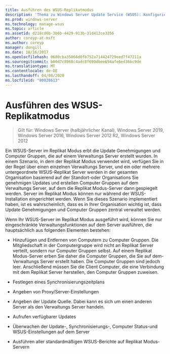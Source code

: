 ```yaml
---
title: Ausführen des WSUS-Replikatmodus
description: 'Thema zu Windows Server Update Service (WSUS): Konfigurieren des Replikat Modus'
ms.prod: windows-server
ms.technology: manage-wsus
ms.topic: article
ms.assetid: d218cd6b-3b6b-4429-913b-31d412ce3356
author: coreyp-at-msft
ms.author: coreyp
manager: dongill
ms.date: 10/16/2017
ms.openlocfilehash: 0680cba35066d0fb752a714424729eed7f47211a
ms.sourcegitcommit: b00d7c8968c4adc8f699dbee694afe6ed36bc9de
ms.translationtype: MT
ms.contentlocale: de-DE
ms.lasthandoff: 04/08/2020
ms.locfileid: "80828613"
---
```

# <a name="running-wsus-replica-mode"></a>Ausführen des WSUS-Replikatmodus

>Gilt für: Windows Server (halbjährlicher Kanal), Windows Server 2019, Windows Server 2016, Windows Server 2012 R2, Windows Server 2012

Ein WSUS-Server im Replikat Modus erbt die Update Genehmigungen und Computer Gruppen, die auf einem Verwaltungs Server erstellt wurden. In einem Szenario, in dem der Replikat Modus verwendet wird, verfügen Sie in der Regel über einen einzelnen Verwaltungs Server, und ein oder mehrere untergeordnete WSUS-Replikat Server werden in der gesamten Organisation basierend auf der Standort-oder Organisations Sie genehmigen Updates und erstellen Computer Gruppen auf dem Verwaltungs Server, auf dem die Replikat Modus-Server dann gespiegelt werden. Server im Replikat Modus können nur während der WSUS-Installation eingerichtet werden. Wenn Sie dieses Szenario implementiert haben, ist es wahrscheinlich, dass es in Ihrer Organisation wichtig ist, dass Update Genehmigungen und Computer Gruppen zentral verwaltet werden.

Wenn Ihr WSUS-Server im Replikat Modus ausgeführt wird, können Sie nur eingeschränkte Verwaltungsfunktionen auf dem Server ausführen, die hauptsächlich aus folgenden Elementen bestehen:

-   Hinzufügen und Entfernen von Computern zu Computer Gruppen. Die Mitgliedschaft in der Computergruppe wird nicht an Replikat Server verteilt, sondern nur Computer Gruppen selbst. Auf einem Replikat Modus-Server erben Sie daher die Computer Gruppen, die Sie auf dem-Verwaltungs Server erstellt haben. Die Computer Gruppen sind jedoch leer. Anschließend müssen Sie die Client Computer, die eine Verbindung mit dem Replikat Server herstellen, den Computer Gruppen zuweisen.

-   Festlegen eines Synchronisierungszeitplans

-   Angeben von Proxy/Server-Einstellungen

-   Angeben der Update Quelle. Dabei kann es sich um einen anderen Server als den Verwaltungs Server handeln.

-   Aufrufen verfügbarer Updates

-   Überwachen der Update-, Synchronisierungs-, Computer Status-und WSUS-Einstellungen auf dem Server

-   Ausführen aller standardmäßigen WSUS-Berichte auf Replikat Modus-Servern



